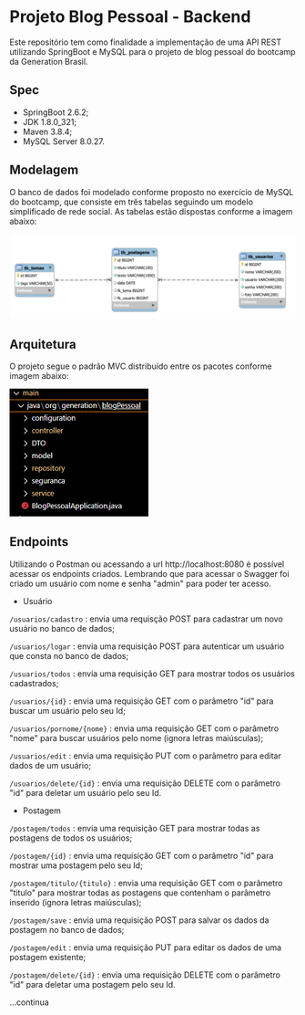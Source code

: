 # Projeto Blog Pessoal - Backend

Este repositório tem como finalidade a implementação de uma API REST utilizando SpringBoot e MySQL para o projeto de blog pessoal do bootcamp da Generation Brasil.

## Spec

- SpringBoot 2.6.2;
- JDK 1.8.0_321; 
- Maven 3.8.4;
- MySQL Server 8.0.27.

## Modelagem

O banco de dados foi modelado conforme proposto no exercício de MySQL do bootcamp, que consiste em três tabelas seguindo um modelo simplificado de rede social.
As tabelas estão dispostas conforme a imagem abaixo: 

![DER model](/docs/ScreenShots/der_blogPessoal.PNG)


## Arquitetura

O projeto segue o padrão MVC distribuído entre os pacotes conforme imagem abaixo:

![packages](/docs/ScreenShots/packages.PNG)

## Endpoints

Utilizando o Postman ou acessando a url http://localhost:8080 é possível acessar os endpoints criados. Lembrando que para acessar o Swagger foi criado um usuário com nome e senha "admin" para poder ter acesso.<br>

- Usuário<br>

```/usuarios/cadastro``` : envia uma requisção POST para cadastrar um novo usuário no banco de dados;<br>

```/usuarios/logar``` : envia uma requisição POST para autenticar um usuário que consta no banco de dados;<br>

```/usuarios/todos``` : envia uma requisição GET para mostrar todos os usuários cadastrados;<br>

```/usuarios/{id}``` : envia uma requisição GET com o parâmetro "id" para buscar um usuário pelo seu Id;<br>

```/usuarios/pornome/{nome}``` : envia uma requisição GET com o parâmetro "nome" para buscar usuários pelo nome (ignora letras maiúsculas);<br>

```/usuarios/edit``` : envia uma requisição PUT com o parâmetro para editar dados de um usuário;<br>

```/usuarios/delete/{id}``` : envia uma requisição DELETE com o parâmetro "id" para deletar um usuário pelo seu Id.<br>

- Postagem<br>

```/postagem/todos``` : envia uma requisição GET para mostrar todas as postagens de todos os usuários;<br>

```/postagem/{id}``` : envia uma requisição GET com o parâmetro "id" para mostrar uma postagem pelo seu Id;<br>

```/postagem/titulo/{titulo}``` : envia uma requisição GET com o parâmetro "titulo" para mostrar todas as postagens que contenham o parâmetro inserido (ignora letras maiúsculas);<br>

```/postagem/save``` : envia uma requisição POST para salvar os dados da postagem no banco de dados;<br>

```/postagem/edit``` : envia uma requisição PUT para  editar os dados de uma postagem existente;<br>

```/postagem/delete/{id}``` : envia uma requisição DELETE com o parâmetro "id" para deletar uma postagem pelo seu Id.<br>

...continua
